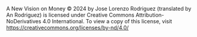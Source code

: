A New Vision on Money © 2024 by Jose Lorenzo Rodriguez (translated by An Rodriguez) is licensed under Creative Commons Attribution-NoDerivatives 4.0 International. To view a copy of this license, visit https://creativecommons.org/licenses/by-nd/4.0/